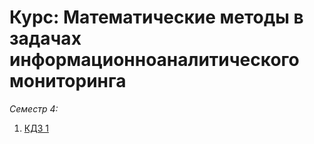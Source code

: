 # Курс: Математические методы в задачах информационноаналитического мониторинга

_Семестр 4:_
1. [КДЗ 1](https://github.com/AndrewKom/For_Ser/tree/master/Semester%204/lab1)
